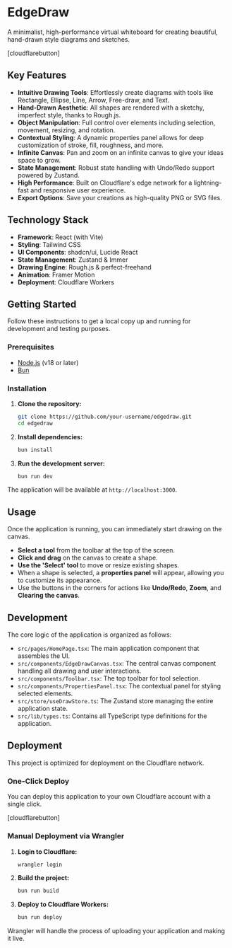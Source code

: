 # EdgeDraw

A minimalist, high-performance virtual whiteboard for creating beautiful, hand-drawn style diagrams and sketches.

[cloudflarebutton]

## Key Features

- **Intuitive Drawing Tools**: Effortlessly create diagrams with tools like Rectangle, Ellipse, Line, Arrow, Free-draw, and Text.
- **Hand-Drawn Aesthetic**: All shapes are rendered with a sketchy, imperfect style, thanks to Rough.js.
- **Object Manipulation**: Full control over elements including selection, movement, resizing, and rotation.
- **Contextual Styling**: A dynamic properties panel allows for deep customization of stroke, fill, roughness, and more.
- **Infinite Canvas**: Pan and zoom on an infinite canvas to give your ideas space to grow.
- **State Management**: Robust state handling with Undo/Redo support powered by Zustand.
- **High Performance**: Built on Cloudflare's edge network for a lightning-fast and responsive user experience.
- **Export Options**: Save your creations as high-quality PNG or SVG files.

## Technology Stack

- **Framework**: React (with Vite)
- **Styling**: Tailwind CSS
- **UI Components**: shadcn/ui, Lucide React
- **State Management**: Zustand & Immer
- **Drawing Engine**: Rough.js & perfect-freehand
- **Animation**: Framer Motion
- **Deployment**: Cloudflare Workers

## Getting Started

Follow these instructions to get a local copy up and running for development and testing purposes.

### Prerequisites

- [Node.js](https://nodejs.org/) (v18 or later)
- [Bun](https://bun.sh/)

### Installation

1.  **Clone the repository:**
    ```bash
    git clone https://github.com/your-username/edgedraw.git
    cd edgedraw
    ```

2.  **Install dependencies:**
    ```bash
    bun install
    ```

3.  **Run the development server:**
    ```bash
    bun run dev
    ```

The application will be available at `http://localhost:3000`.

## Usage

Once the application is running, you can immediately start drawing on the canvas.

- **Select a tool** from the toolbar at the top of the screen.
- **Click and drag** on the canvas to create a shape.
- **Use the 'Select' tool** to move or resize existing shapes.
- When a shape is selected, a **properties panel** will appear, allowing you to customize its appearance.
- Use the buttons in the corners for actions like **Undo/Redo**, **Zoom**, and **Clearing the canvas**.

## Development

The core logic of the application is organized as follows:

-   `src/pages/HomePage.tsx`: The main application component that assembles the UI.
-   `src/components/EdgeDrawCanvas.tsx`: The central canvas component handling all drawing and user interactions.
-   `src/components/Toolbar.tsx`: The top toolbar for tool selection.
-   `src/components/PropertiesPanel.tsx`: The contextual panel for styling selected elements.
-   `src/store/useDrawStore.ts`: The Zustand store managing the entire application state.
-   `src/lib/types.ts`: Contains all TypeScript type definitions for the application.

## Deployment

This project is optimized for deployment on the Cloudflare network.

### One-Click Deploy

You can deploy this application to your own Cloudflare account with a single click.

[cloudflarebutton]

### Manual Deployment via Wrangler

1.  **Login to Cloudflare:**
    ```bash
    wrangler login
    ```

2.  **Build the project:**
    ```bash
    bun run build
    ```

3.  **Deploy to Cloudflare Workers:**
    ```bash
    bun run deploy
    ```

Wrangler will handle the process of uploading your application and making it live.